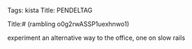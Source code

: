 Tags: kista
Title: PENDELTAG
  
Title:# (rambling o0g2rwASSP1uexhnwo1)  
  
experiment an alternative way to the office, one on slow rails
